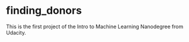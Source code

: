 # finding_donors
This is the first project of the Intro to Machine Learning Nanodegree from Udacity.
